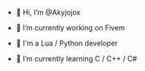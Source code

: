 - 👋 Hi, I’m @Akyjojox

- 🔨 I’m currently working on Fivem
- 💼 I'm a Lua / Python developer 
- 🔎 I’m currently learning C / C++ / C#
